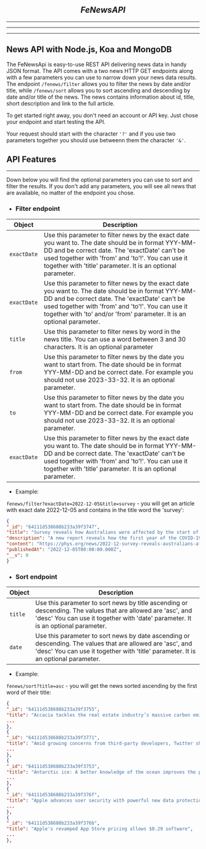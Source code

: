 ***<h2 style="text-align: center;">FeNewsAPI</h2>***
***
***
***

## News API with Node.js, Koa and MongoDB


The FeNewsApi is easy-to-use REST API delivering news data in handy JSON format. The API comes with a two news HTTP GET endpoints along with a few parameters you can use to narrow down your news data results. The endpoint `/fenews/filter` allows you to filter the news by date and/or title, while `/fenews/sort` allows you to sort ascending and descending by date and/or title of the news. The news contains information about id, title, short description and link to the full article.  

To get started right away, you don't need an account or API key. Just chose your endpoint and start testing the API.

Your request should start with the character `'?'` and if you use two parameters together you should use betweenn them the character `'&'`.


## API Features

___

Down below you will find the optional parameters you can use to sort and filter the results. If you don't add any parameters, you will see all news that are available, no matter of the endpoint you chose.

+ ### Filter endpoint


| Object | Description |
| ------ | ----------- |
| `exactDate`    | Use this parameter to filter news by the exact date you want to. The date should be in format YYY-MM-DD and be correct date. The 'exactDate' can't be used together with 'from' and 'to'!'. You can use it together with 'title' parameter. It is an optional parameter. |
| `exactDate`    | Use this parameter to filter news by the exact date you want to. The date should be in format YYY-MM-DD and be correct date. The 'exactDate' can't be used together with 'from' and 'to'!'. You can use it together with 'to' and/or 'from' parameter. It is an optional parameter. |
| `title`   | Use this parameter to filter news by word in the news title. You can use a word between 3 and 30 characters. It is an optional parameter |
| `from` | Use this parameter to filter news by the date you want to start from. The date should be in format YYY-MM-DD and be correct date. For example you should not use 2023-33-32. It is an optional parameter. |
| `to`    | Use this parameter to filter news by the date you want to start from. The date should be in format YYY-MM-DD and be correct date. For example you should not use 2023-33-32. It is an optional parameter. |
| `exactDate`    | Use this parameter to filter news by the exact date you want to. The date should be in format YYY-MM-DD and be correct date. The 'exactDate' can't be used together with 'from' and 'to'!'. You can use it together with 'title' parameter. It is an optional parameter. |

+ Example:
   
`fenews/filter?exactDate=2022-12-05&title=survey` - you will get an article with exact date 2022-12-05 and contains in the title word the 'survey':

```json
{
"_id": "64111d538688b233a39f3747",
"title": "Survey reveals how Australians were affected by the start of COVID-19",
"description": "A new report reveals how the first year of the COVID-19 pandemic impacted Australians, as many of us received government income support, worked from home under lockdown, watched more TV and worried over an uncertain future.",
"content": "https://phys.org/news/2022-12-survey-reveals-australians-affected-covid-.html",
"publishedAt": "2022-12-05T00:00:00.000Z",
"__v": 0
}
```

+ ### Sort endpoint


| Object | Description |
| ------ | ----------- |
| `title`    | Use this parameter to sort news by title ascending or descending. The values that are allowed are 'asc', and 'desc'  You can use it together with 'date' parameter. It is an optional parameter. |
| `date`    | Use this parameter to sort news by date ascending or descending. The values that are allowed are 'asc', and 'desc'  You can use it together with 'title' parameter. It is an optional parameter. |

+ Example:
   
`fenews/sort?title=asc` - you will get the news sorted ascending by the first word of their title:

```json
{
"_id": "64111d538688b233a39f3755",
"title": "Accacia tackles the real estate industry’s massive carbon emissions problem",
...
},
{
"_id": "64111d538688b233a39f3771",
"title": "Amid growing concerns from third-party developers, Twitter shuts down Toolbox and other projects",
...
},
{
"_id": "64111d538688b233a39f3753",
"title": "Antarctic ice: A better knowledge of the ocean improves the predictability of sea ice variability",
...
},
{
"_id": "64111d538688b233a39f376f",
"title": "Apple advances user security with powerful new data protections",
...
},
{
"_id": "64111d538688b233a39f376b",
"title": "Apple's revamped App Store pricing allows $0.29 software",
...
},
```
